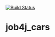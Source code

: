 [![Build Status](https://travis-ci.com/Selesito/job4j_cars.svg?branch=main)](https://travis-ci.com/Selesito/job4j_cars)
# job4j_cars
